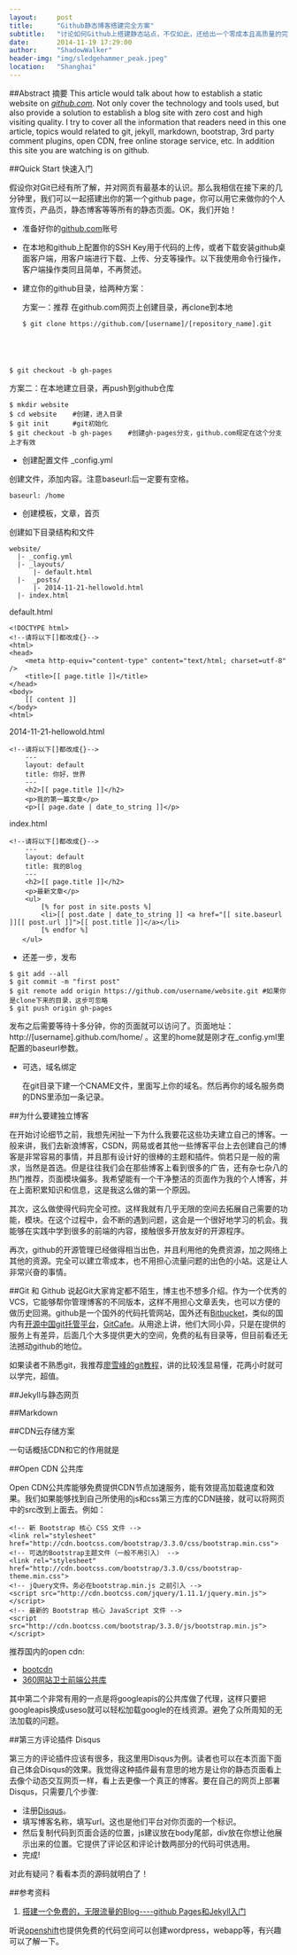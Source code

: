 ```yaml
---
layout:     post
title:      "Github静态博客搭建完全方案"
subtitle:   "讨论如何Github上搭建静态站点，不仅如此，还给出一个零成本且高质量的完全解决方案。"
date:       2014-11-19 17:29:00
author:     "ShadowWalker"
header-img: "img/sledgehammer_peak.jpeg"
location:	"Shanghai"
---
```

##Abstract 摘要
This article would talk about how to establish a static website on [<i class="fa fa-github"> github.com</i>](https://github.com/). Not only cover the technology and tools used, but also provide a solution to establish a blog site with zero cost and high visiting quality. I try to cover all the information that readers need in this one article, topics would related to git, jekyll, markdown, bootstrap, 3rd party comment plugins, open CDN, free online storage service, etc. In addition this site you are watching is on github.

##Quick Start 快速入门

假设你对Git已经有所了解，并对网页有最基本的认识。那么我相信在接下来的几分钟里，我们可以一起搭建出你的第一个github page，你可以用它来做你的个人宣传页，产品页，静态博客等等所有的静态页面。OK，我们开始！

* 准备好你的[github.com](https://www.github.com/)账号
* 在本地和github上配置你的SSH Key用于代码的上传，或者下载安装github桌面客户端，用客户端进行下载、上传、分支等操作。以下我使用命令行操作，客户端操作类同且简单，不再赘述。
* 建立你的github目录，给两种方案：

  方案一：<span class="text-muted">推荐</span> 在github.com网页上创建目录，再clone到本地
  
  <pre class="code-container"><code class="bash">$ git clone https://github.com/[username]/[repository_name].git
$ git checkout -b gh-pages</code></pre>

  方案二：在本地建立目录，再push到github仓库

  <pre class="code-container"><code class="bash">$ mkdir website
$ cd website    #创建，进入目录
$ git init      #git初始化
$ git checkout -b gh-pages    #创建gh-pages分支，github.com规定在这个分支上才有效</code></pre>

* 创建配置文件 _config.yml

创建文件，添加内容。注意baseurl:后一定要有空格。

  <pre class="code-container"><code class="bash">baseurl: /home</code></pre>

* 创建模板，文章，首页

创建如下目录结构和文件

  <pre class="code-container"><code class="bash">website/
  |- _config.yml
  |- _layouts/
      |- default.html
  |-  _posts/
      |- 2014-11-21-hellowold.html
  |- index.html</code></pre>

default.html

<pre class="code-container"><code class="html">&lt;!DOCTYPE html&gt;
&lt;!--请将以下[]都改成{}--&gt;
&lt;html&gt;
&lt;head&gt;
    &lt;meta http-equiv="content-type" content="text/html; charset=utf-8" /&gt;
    &lt;title&gt;[[ page.title ]]&lt;/title&gt;
&lt;/head&gt;
&lt;body&gt;
    [[ content ]]
&lt;/body&gt;
&lt;html&gt;</code></pre>

2014-11-21-hellowold.html

<pre class="code-container"><code class="html">&lt;!--请将以下[]都改成{}--&gt;
    ---
    layout: default
    title: 你好，世界
    ---
    &lt;h2&gt;[[ page.title ]]&lt;/h2&gt;
    &lt;p&gt;我的第一篇文章&lt;/p&gt;
    &lt;p&gt;[[ page.date | date_to_string ]]&lt;/p&gt;</code></pre>

index.html

<pre class="code-container"><code class="html">&lt;!--请将以下[]都改成{}--&gt;
    ---
    layout: default
    title: 我的Blog
    ---
    &lt;h2&gt;[[ page.title ]]&lt;/h2&gt;
    &lt;p&gt;最新文章&lt;/p&gt;
    &lt;ul&gt;
        [% for post in site.posts %]
        &lt;li&gt;[[ post.date | date_to_string ]] &lt;a href="[[ site.baseurl ]][[ post.url ]]"&gt;[[ post.title ]]&lt;/a&gt;&lt;/li&gt;
        [% endfor %]
　　&lt;/ul&gt;</code></pre>

* 还差一步，发布

<pre class="code-container"><code class="bash">$ git add --all
$ git commit -m "first post"
$ git remote add origin https://github.com/username/website.git #如果你是clone下来的目录，这步可忽略
$ git push origin gh-pages</code></pre>

  发布之后需要等待十多分钟，你的页面就可以访问了。页面地址：http://[username].github.com/home/ 。这里的home就是刚才在_config.yml里配置的baseurl参数。

* 可选，域名绑定

  在git目录下建一个CNAME文件，里面写上你的域名。然后再你的域名服务商的DNS里添加一条记录。


##为什么要建独立博客

在开始讨论细节之前，我想先闲扯一下为什么我要花这些功夫建立自己的博客。一般来讲，我们去新浪博客，CSDN，网易或者其他一些博客平台上去创建自己的博客是非常容易的事情，并且那有设计好的很棒的主题和插件。倘若只是一般的需求，当然是首选。但是往往我们会在那些博客上看到很多的广告，还有杂七杂八的热门推荐，页面模块偏多。我希望能有一个干净整洁的页面作为我的个人博客，并在上面积累知识和信息，这是我这么做的第一个原因。

其次，这么做使得代码完全可控。这样我就有几乎无限的空间去拓展自己需要的功能，模块。在这个过程中，会不断的遇到问题，这会是一个很好地学习的机会。我能够在实践中学到很多的前端的内容，接触很多开放友好的开源程序。

再次，github的开源管理已经做得相当出色，并且利用他的免费资源，加之网络上其他的资源。完全可以建立零成本，也不用担心流量问题的出色的小站。这是让人非常兴奋的事情。

##Git 和 Github
说起Git大家肯定都不陌生，博主也不想多介绍。作为一个优秀的VCS，它能够帮你管理博客的不同版本，这样不用担心文章丢失，也可以方便的做历史回溯。github是一个国外的代码托管网站，国外还有[Bitbucket](https://bitbucket.org/)，类似的国内有[开源中国git托管平台](http://git.oschina.net/)，[GitCafe](https://gitcafe.com/)。从用途上讲，他们大同小异，只是在提供的服务上有差异，后面几个大多提供更大的空间，免费的私有目录等，但目前看还无法撼动github的地位。

如果读者不熟悉git，我推荐[廖雪峰的git教程](http://www.liaoxuefeng.com/wiki/0013739516305929606dd18361248578c67b8067c8c017b000)，讲的比较浅显易懂，花两小时就可以学完，超值。

##Jekyll与静态网页

##Markdown

##CDN云存储方案

一句话概括CDN和它的作用就是

##Open CDN 公共库

Open CDN公共库能够免费提供CDN节点加速服务，能有效提高加载速度和效果。我们如果能够找到自己所使用的js和css第三方库的CDN链接，就可以将网页中的src改到上面去。例如：

<pre class="code-container"><code class="html">&lt;!-- 新 Bootstrap 核心 CSS 文件 --&gt;
&lt;link rel="stylesheet" href="http://cdn.bootcss.com/bootstrap/3.3.0/css/bootstrap.min.css"&gt;
&lt;!-- 可选的Bootstrap主题文件（一般不用引入） --&gt;
&lt;link rel="stylesheet" href="http://cdn.bootcss.com/bootstrap/3.3.0/css/bootstrap-theme.min.css"&gt;
&lt;!-- jQuery文件。务必在bootstrap.min.js 之前引入 --&gt;
&lt;script src="http://cdn.bootcss.com/jquery/1.11.1/jquery.min.js"&gt;&lt;/script&gt;
&lt;!-- 最新的 Bootstrap 核心 JavaScript 文件 --&gt;
&lt;script src="http://cdn.bootcss.com/bootstrap/3.3.0/js/bootstrap.min.js"&gt;&lt;/script&gt;</code></pre>

推荐国内的open cdn:

* [bootcdn](http://www.bootcdn.cn/)
* [360网站卫士前端公共库](http://libs.useso.com/)

其中第二个非常有用的一点是将googleapis的公共库做了代理，这样只要把googleapis换成useso就可以轻松加载google的在线资源。避免了众所周知的无法加载的问题。

##第三方评论插件 Disqus

第三方的评论插件应该有很多，我这里用Disqus为例。读者也可以在本页面下面自己体会Disqus的效果。我觉得这种插件最有意思的地方是让你的静态页面看上去像个动态交互网页一样，看上去更像一个真正的博客。要在自己的网页上部署Disqus，只需要几个步骤:

* 注册[Disqus](https://www.disqus.com/)。
* 填写博客名称，填写url。这也是他们平台对你页面的一个标识。
* 然后复制代码到页面合适的位置，js建议放在body尾部，div放在你想让他展示出来的位置。它提供了评论区和评论计数两部分的代码可供选用。
* 完成!

对此有疑问？看看本页的源码就明白了！

##参考资料

1. [搭建一个免费的，无限流量的Blog----github Pages和Jekyll入门](http://www.ruanyifeng.com/blog/2012/08/blogging_with_jekyll.html)

听说[openshift](https://www.openshift.com/)也提供免费的代码空间可以创建wordpress，webapp等，有兴趣可以了解一下。